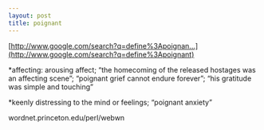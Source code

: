 ```yaml
---
layout: post
title: poignant
---
```


[http://www.google.com/search?q=define%3Apoignan...](http://www.google.com/search?q=define%3Apoignant)

*affecting: arousing affect; “the homecoming of the released hostages was an affecting scene”; “poignant grief cannot endure forever”; “his gratitude was simple and touching”

*keenly distressing to the mind or feelings; “poignant anxiety”

wordnet.princeton.edu/perl/webwn
